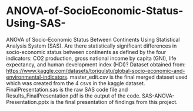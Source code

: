 # ANOVA-of-SocioEconomic-Status-Using-SAS-
ANOVA of Socio-Economic Status Between Continents Using Statistical Analysis System (SAS).
Are there statistically significant differences in socio-economic status between continents as defined by the four indicators: CO2 production, gross national income by capita (GNI), life expectancy, and human development index (HDI)? 
Dataset obtained from: https://www.kaggle.com/datasets/toriqulstu/global-socio-economic-and-environmental-indicators.
master_edit.csv is the final merged dataset used which was created from the 4 csvs in the kaggle dataset. 
FinalPresentation.sas is the raw SAS code file and Results_FinalPresentation.pdf is the output of the code. 
SAS-ANOVA-Presentation.pptx is the final presentation of findings from this project. 
